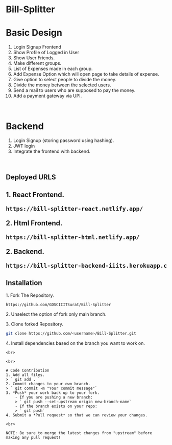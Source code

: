 <h1>Bill-Splitter</h1>

# Basic Design
1. Login Signup Frontend
2. Show Profile of Logged in User
3. Show User Friends.
4. Make different groups.
5. List of Expenses made in each group.
6. Add Expense Option which will open page to take details of expense.
7. Give option to select people to divide the money.
8. Divide the money between the selected users.
9. Send a mail to users who are supposed to pay the money.
10. Add a payment gateway via UPI.

<br>

# Backend
1. Login Signup (storing password using hashing).
2. JWT login
3. Integrate the frontend with backend.

<br>

<h2> Deployed URLS <h2/>

1\. React Frontend.
```bash
https://bill-splitter-react.netlify.app/
```
2\. Html Frontend.
```bash
https://bill-splitter-html.netlify.app/
```
2\. Backend.
```bash
https://bill-splitter-backend-iiits.herokuapp.com/api/v1/
```

<h2>Installation</h2>

1\. Fork The Repository.
```bash
https://github.com/GDSCIIITSurat/Bill-Splitter
```
2\. Unselect the option of fork only main branch.

3\. Clone forked Repository.
```bash
git clone https://github.com/<username>/Bill-Splitter.git
```
4\. Install dependencies based on the branch you want to work on. 
```
<br>

<br>

# Code Contribution
1. Add all files.
> ` git add . `
2. Commit changes to your own branch.
> ` git commit -m "Your commit message"`
3. *Push* your work back up to your fork.
    - If you are pushing a new branch:
    > ` git push --set-upstream origin new-branch-name`
    - If the branch exists on your repo:
    > ` git push`
4. Submit a *Pull request* so that we can review your changes.

<br>

NOTE: Be sure to merge the latest changes from "upstream" before making any pull request!
